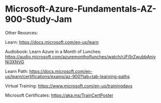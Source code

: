 # Microsoft-Azure-Fundamentals-AZ-900-Study-Jam



Other Reources:

Learn: https://docs.microsoft.com/en-us/learn

Audiobook: Learn Azure in a Month of Lunches: https://audio.microsoft.com/azuremonthoflunches/watch/rJFi5rZwubbAniyNi3XNVG

Learn Path: https://docs.microsoft.com/en-us/learn/certifications/exams/az-900?tab=tab-learning-paths

Virtual Training: https://www.microsoft.com/en-us/trainingdays

Microsoft Certificates: https://aka.ms/TrainCertPoster
